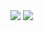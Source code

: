 <img src="https://capsule-render.vercel.app/api?type=waving&&color=0:EEFF00,100:a82da8&height=200&section=header&text=쿨거래&fontSize=50" />

<img src="https://capsule-render.vercel.app/api?type=waving&&color=0:EEFF00,100:a82da8&height=200&section=header&text=Welcome%20to%20GoGit🫶&fontSize=40&fontAlign=60" />
